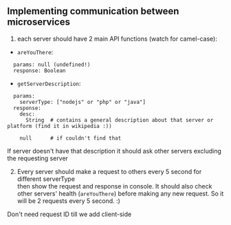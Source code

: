 ## Implementing communication between microservices

1. each server should have 2 main API functions (watch for camel-case):  
  - `areYouThere`:  
  ```livescript
    params: null (undefined!)  
    response: Boolean
  ```
  - `getServerDescription`:  
  ```livescript
    params:   
      serverType: ["nodejs" or "php" or "java"]  
    response:   
      desc: 
        String  # contains a general description about that server or platform (find it in wikipedia :))  
      
      null      # if couldn't find that
  ```
  
  If server doesn't have that description it should ask other servers excluding the requesting server
  
2. Every server should make a request to others every 5 second for different serverType  
   then show the request and response in console.
   It should also check other servers' health (`areYouThere`) before making any new request.
   So it will be 2 requests every 5 second. :)

Don't need request ID till we add client-side
